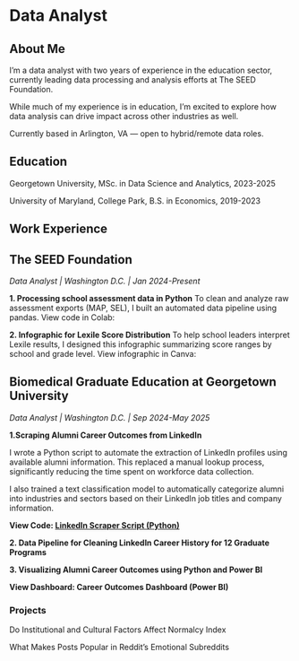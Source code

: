 # Data Analyst

## About Me
I’m a data analyst with two years of experience in the education sector, currently leading data processing and analysis efforts at The SEED Foundation. 

While much of my experience is in education, I’m excited to explore how data analysis can drive impact across other industries as well.

Currently based in Arlington, VA — open to hybrid/remote data roles.

## Education
Georgetown University, MSc. in Data Science and Analytics, 2023-2025

University of Maryland, College Park, B.S. in Economics, 2019-2023

## Work Experience
## The SEED Foundation
*Data Analyst | Washington D.C. | Jan 2024-Present*

**1. Processing school assessment data in Python**
   To clean and analyze raw assessment exports (MAP, SEL), I built an automated data pipeline using pandas.
   View code in Colab:
   
**2. Infographic for Lexile Score Distribution**
   To help school leaders interpret Lexile results, I designed this infographic summarizing score ranges by school and grade level.
   View infographic in Canva:


## Biomedical Graduate Education at Georgetown University
*Data Analyst | Washington D.C. | Sep 2024-May 2025*

**1.Scraping Alumni Career Outcomes from LinkedIn**
   
   I wrote a Python script to automate the extraction of LinkedIn profiles using available alumni information. 
   This replaced a manual lookup process, significantly reducing the time spent on workforce data collection.

   I also trained a text classification model to automatically categorize alumni into industries and sectors based on their LinkedIn job titles and company information.
   
   **View Code: [LinkedIn Scraper Script (Python)](https://github.com/zhuoyanguo/BGE_Work/blob/main/LinkedinScraper.ipynb)**
   
**2. Data Pipeline for Cleaning LinkedIn Career History for 12 Graduate Programs**

**3. Visualizing Alumni Career Outcomes using Python and Power BI**

   **View Dashboard: Career Outcomes Dashboard (Power BI)**


### Projects
Do Institutional and Cultural Factors Affect Normalcy Index

What Makes Posts Popular in Reddit’s Emotional Subreddits 



